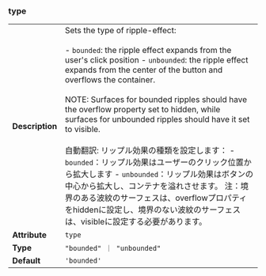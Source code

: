 

### type 

| | |
| --- | --- |
| **Description** | Sets the type of ripple-effect:<br /><br />- `bounded`: the ripple effect expands from the user's click position - `unbounded`: the ripple effect expands from the center of the button and overflows the container.<br /><br />NOTE: Surfaces for bounded ripples should have the overflow property set to hidden, while surfaces for unbounded ripples should have it set to visible.<br /><br />自動翻訳: リップル効果の種類を設定します： - `bounded`：リップル効果はユーザーのクリック位置から拡大します - `unbounded`：リップル効果はボタンの中心から拡大し、コンテナを溢れさせます。  注：境界のある波紋のサーフェスは、overflowプロパティをhiddenに設定し、境界のない波紋のサーフェスは、visibleに設定する必要があります。 |
| **Attribute** | `type` |
| **Type** | `"bounded" ｜ "unbounded"` |
| **Default** | `'bounded'` |

